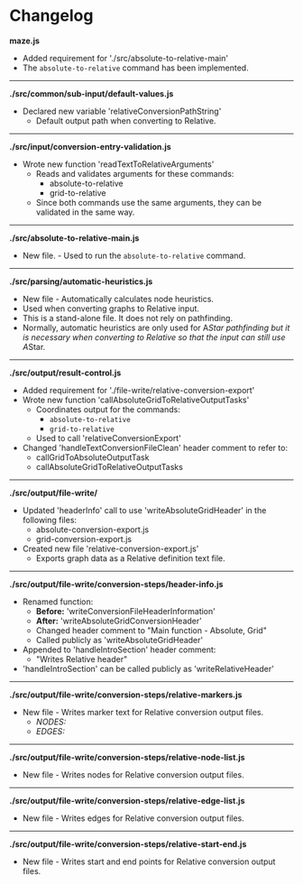 # Changelog

**maze.js**
* Added requirement for './src/absolute-to-relative-main'
* The `absolute-to-relative` command has been implemented.

---

**./src/common/sub-input/default-values.js**
* Declared new variable 'relativeConversionPathString'
	* Default output path when converting to Relative.

---

**./src/input/conversion-entry-validation.js**
* Wrote new function 'readTextToRelativeArguments'
	* Reads and validates arguments for these commands:
		* absolute-to-relative
		* grid-to-relative
	* Since both commands use the same arguments, they can be validated in the same way.

---

**./src/absolute-to-relative-main.js**
* New file. - Used to run the `absolute-to-relative` command.

---

**./src/parsing/automatic-heuristics.js**
* New file - Automatically calculates node heuristics.
* Used when converting graphs to Relative input.
* This is a stand-alone file. It does not rely on pathfinding.
* Normally, automatic heuristics are only used for A*Star pathfinding but it is necessary when converting to Relative so that the input can still use A*Star.

---

**./src/output/result-control.js**
* Added requirement for './file-write/relative-conversion-export'
* Wrote new function 'callAbsoluteGridToRelativeOutputTasks'
	* Coordinates output for the commands:
		* `absolute-to-relative`
		* `grid-to-relative`
	* Used to call 'relativeConversionExport'
* Changed 'handleTextConversionFileClean' header comment to refer to:
	* callGridToAbsoluteOutputTask
	* callAbsoluteGridToRelativeOutputTasks

---

**./src/output/file-write/**
* Updated 'headerInfo' call to use 'writeAbsoluteGridHeader' in the following files:
	* absolute-conversion-export.js
	* grid-conversion-export.js
* Created new file 'relative-conversion-export.js'
	* Exports graph data as a Relative definition text file.

---

**./src/output/file-write/conversion-steps/header-info.js**
* Renamed function:
	* **Before:** 'writeConversionFileHeaderInformation'
	* **After:** 'writeAbsoluteGridConversionHeader'
	* Changed header comment to "Main function - Absolute, Grid"
	* Called publicly as 'writeAbsoluteGridHeader'
* Appended to 'handleIntroSection' header comment:
	* "Writes Relative header"
* 'handleIntroSection' can be called publicly as 'writeRelativeHeader'

---

**./src/output/file-write/conversion-steps/relative-markers.js**
* New file - Writes marker text for Relative conversion output files.
	* *NODES:*
	* *EDGES:*

---

**./src/output/file-write/conversion-steps/relative-node-list.js**
* New file - Writes nodes for Relative conversion output files.

---

**./src/output/file-write/conversion-steps/relative-edge-list.js**
* New file - Writes edges for Relative conversion output files.

---

**./src/output/file-write/conversion-steps/relative-start-end.js**
* New file - Writes start and end points for Relative conversion output files.
